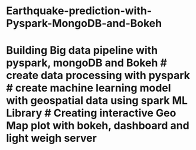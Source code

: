 # Earthquake-prediction-with-Pyspark-MongoDB-and-Bokeh
# Building Big data pipeline with pyspark, mongoDB and Bokeh # create data processing with pyspark # create machine learning model with geospatial data using spark ML Library #  Creating interactive Geo Map plot with bokeh, dashboard and light weigh server
